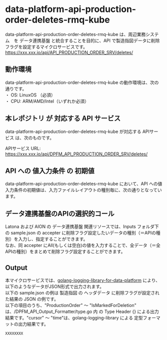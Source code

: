 # data-platform-api-production-order-deletes-rmq-kube

data-platform-api-production-order-deletes-rmq-kube は、周辺業務システム　を データ連携基盤 と統合することを目的に、API で製造指図データに削除フラグを設定するマイクロサービスです。  
https://xxx.xxx.io/api/API_PRODUCTION_ORDER_SRV/deletes/

## 動作環境
data-platform-api-production-order-deletes-rmq-kube の動作環境は、次の通りです。  
・ OS: LinuxOS （必須）  
・ CPU: ARM/AMD/Intel（いずれか必須）  

## 本レポジトリ が 対応する API サービス
data-platform-api-production-order-deletes-rmq-kube が対応する APIサービス は、次のものです。

APIサービス URL: https://xxx.xxx.io/api/DPFM_API_PRODUCTION_ORDER_SRV/deletes/

## API への 値入力条件 の 初期値
data-platform-api-production-order-deletes-rmq-kube において、API への値入力条件の初期値は、入力ファイルレイアウトの種別毎に、次の通りとなっています。  

## データ連携基盤のAPIの選択的コール

Latona および AION の データ連携基盤 関連リソースでは、Inputs フォルダ下の sample.json の accepter に削除フラグ設定したいデータの種別（＝APIの種別）を入力し、指定することができます。  
なお、同 accepter にAll(もしくは空白)の値を入力することで、全データ（＝全APIの種別）をまとめて削除フラグ設定することができます。  

## Output  
本マイクロサービスでは、[golang-logging-library-for-data-platform](https://github.com/latonaio/golang-logging-library-for-data-platform) により、以下のようなデータがJSON形式で出力されます。  
以下の sample.json の例は 製造指図 の ヘッダデータ に削除フラグが設定された結果の JSON の例です。  
以下の項目のうち、"ProductionOrder" ～ "IsMarkedForDeletion" は、/DPFM_API_Output_Formatter/type.go 内 の Type Header {} による出力結果です。"cursor" ～ "time"は、golang-logging-library による 定型フォーマットの出力結果です。  

```
XXXXXXXX
```
